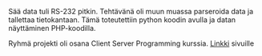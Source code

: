 Sää data tuli RS-232 pitkin. Tehtävänä oli muun muassa parseroida data ja tallettaa tietokantaan.
Tämä toteutettiin python koodin avulla ja datan näyttäminen PHP-koodilla.

Ryhmä projekti oli osana Client Server Programming kurssia.
[Linkki](http://secret.cop.fi/asema/anturit.php) sivuille